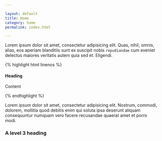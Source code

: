 ```yaml
---

layout: default
title: Home
category: home
permalink: index.html

---
```


Lorem ipsum dolor sit amet, consectetur adipisicing elit. Quas, nihil, omnis, alias, eos aperiam blanditiis sunt ex  suscipit nobis `repudiandae` cum eveniet delectus maiores veritatis autem quia sed et. Eligendi.

{% highlight html linenos %}

<h4>Heading</h4>
<p>Content</p>

{% endhighlight %}

<article class="panel inset">
  <p>Lorem ipsum dolor sit amet, consectetur adipisicing elit. Nostrum, commodi, dolorem, mollitia quod debitis enim qui soluta ipsa deserunt aliquam consequuntur numquam vero facere recusandae quaerat amet et porro modi.</p>
</article>



### A level 3 heading

